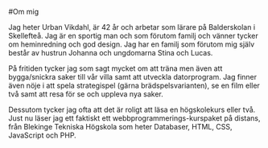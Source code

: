 #Om mig

Jag heter Urban Vikdahl, är 42 år och arbetar som lärare på Balderskolan i Skellefteå. 
Jag är en sportig man och som förutom familj och vänner tycker om heminredning och god design. 
Jag har en familj som förutom mig själv består av hustrun Johanna och ungdomarna Stina och Lucas.

På fritiden tycker jag som sagt mycket om att träna men även att bygga/snickra saker till vår villa 
samt att utveckla datorprogram. Jag finner även nöje i att spela strategispel 
(gärna brädspelsvarianten), se en film eller två samt att resa för se och uppleva nya saker.

Dessutom tycker jag ofta att det är roligt att läsa en högskolekurs eller två. 
Just nu läser jag ett faktiskt ett webbprogrammerings-kurspaket på distans, 
från Blekinge Tekniska Högskola som heter Databaser, HTML, CSS, JavaScript och PHP.